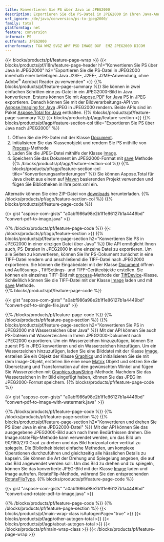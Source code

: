 ```yaml
---
title: Konvertieren Sie PS über Java in JPEG2000
description: Exportieren Sie die PS-Datei in JPEG2000 in Ihren Java-Anwendungen, ohne eine Anwendung von Drittanbietern zu verwenden
url_ignore: /de/java/conversion/ps-to-jpeg2000/
family: total
platformtag: net
feature: conversion
informat: PS
outformat: JPEG2000
otherformats: TGA WMZ SVGZ WMF PSD IMAGE DXF  EMZ JPEG2000 DICOM
---
```

{{< blocks/products/pf/feature-page-wrap >}}
{{< blocks/products/pf/i18n/feature-page-header h1="Konvertieren Sie PS über Java in JPEG2000" h2="Exportieren Sie die PS-Datei in JPEG2000 innerhalb einer beliebigen Java J2SE-, J2EE-, J2ME-Anwendung, ohne Adobe<sup>&reg;</sup> Acrobat Reader zu verwenden" >}}
{{% blocks/products/pf/feature-page-summary %}}
Sie können in zwei einfachen Schritten eine ps-Datei in ein JPEG2000-Bild in Java konvertieren. Erstens können Sie mit [Aspose.PDF for Java](https://products.aspose.com/pdf/java/) PS in JPEG exportieren. Danach können Sie mit der Bildverarbeitungs-API von [Aspose.Imaging for Java](https://products.aspose.com/imaging/java/) JPEG in JPEG2000 rendern. Beide APIs sind im Paket [Aspose.Total for Java](https://products.aspose.com/total/java/) enthalten.
{{% /blocks/products/pf/feature-page-summary  %}}
{{< blocks/products/pf/agp/feature-section >}}
{{% blocks/products/pf/agp/feature-section-col title="Exportieren Sie PS über Java nach JPEG2000" %}}
1. Öffnen Sie die PS-Datei mit der Klasse [Document](https://reference.aspose.com/pdf/java/com.aspose.pdf/Document).
2. Initialisieren Sie das Klassenobjekt und rendern Sie PS mithilfe von [Process](https://reference.aspose.com/pdf/java/com.aspose.pdf.devices/JpegDevice#process-com.aspose.pdf.Page-java.io.OutputStream-)-Methode
3. Laden Sie die JPEG-Datei mithilfe der Klasse [Image](https://reference.aspose.com/imaging/java/com.aspose.imaging/Image).
4. Speichern Sie das Dokument im JPEG2000-Format mit [save](https://reference.aspose.com/imaging/java/com.aspose.imaging/Image#save-java.lang.String-com.aspose.imaging.ImageOptionsBase-) Methode
{{% /blocks/products/pf/agp/feature-section-col %}}
{{% blocks/products/pf/agp/feature-section-col title="Konvertierungsanforderungen" %}}
Sie können Aspose.Total für Java direkt aus einem auf [Maven](https://releases.aspose.com/total/java/) basierenden Projekt verwenden und fügen Sie Bibliotheken in Ihre pom.xml ein.

Alternativ können Sie eine ZIP-Datei von [downloads](https://releases.aspose.com/total/java) herunterladen.
{{% /blocks/products/pf/agp/feature-section-col %}}
{{% blocks/products/pf/feature-page-code %}}

{{< gist "aspose-com-gists" "a0abf986a98e2b1f1e86127b1a4449bd" "convert-pdf-to-image.java" >}}


{{% /blocks/products/pf/feature-page-code %}}
{{< /blocks/products/pf/agp/feature-section >}}
{{% blocks/products/pf/feature-page-section  h2="Konvertieren Sie PS in JPEG2000 in einer einzigen Datei über Java" %}}
Die API ermöglicht Ihnen auch, PS-Dateien in JPEG2000 in eine einzelne Datei zu exportieren. Um alle Seiten zu konvertieren, können Sie Ihr PS-Dokument zunächst in eine TIFF-Datei rendern und anschließend die TIFF-Datei nach JPEG2000 exportieren. Sie können die Eingabedatei mit der Klasse [Document](https://reference.aspose.com/pdf/java/com.aspose.pdf/Document) öffnen und Auflösungs-, TiffSettings- und TIFF-Geräteobjekte erstellen. Sie können ein einzelnes TIFF-Bild mit [process](https://reference.aspose.com/pdf/java/com.aspose.pdf.devices/TiffDevice#process-com.aspose.pdf.IDocument-int-int-java.io.OutputStream-)-Methode der [TiffDevice](https://reference.aspose.com/pdf/java/com.aspose.pdf.devices/TiffDevice)-Klasse. Schließlich können Sie die TIFF-Datei mit der Klasse [Image](https://reference.aspose.com/imaging/java/com.aspose.imaging/Image) laden und mit [save](https://reference.aspose.com/imaging/java/com.aspose.imaging/Image#save-java.lang.String-com.aspose.imaging.ImageOptionsBase-) Methode.  
{{% blocks/products/pf/feature-page-code %}}

{{< gist "aspose-com-gists" "a0abf986a98e2b1f1e86127b1a4449bd" "convert-pdf-to-single-file.java" >}}

{{% /blocks/products/pf/feature-page-code  %}}
{{% /blocks/products/pf/feature-page-section %}}
{{% blocks/products/pf/feature-page-section  h2="Konvertieren Sie PS in JPEG2000 mit Wasserzeichen über Java" %}}
Mit der API können Sie auch PS-Dateien mit Wasserzeichen in Ihrem JPEG2000-Dokument nach JPEG2000 exportieren. Um ein Wasserzeichen hinzuzufügen, können Sie zuerst PS in JPEG konvertieren und ein Wasserzeichen hinzufügen. Um ein Wasserzeichen hinzuzufügen, laden Sie eine Bilddatei mit der Klasse [Image](https://reference.aspose.com/imaging/java/com.aspose.imaging/Image), erstellen Sie ein Objekt der Klasse [Graphics](https://reference.aspose.com/imaging/java/com.aspose.imaging/Graphics) und initialisieren Sie sie mit dem Image-Objekt, erstellen Sie eine neue [Matrix](https://reference.aspose.com/imaging/java/com.aspose.imaging/Matrix) Objekt und setzen Sie die Übersetzung und Transformation auf den gewünschten Winkel und fügen Sie Wasserzeichen mit [Graphics.drawString](https://reference.aspose.com/imaging/java/com.aspose.imaging/Graphics#drawString-java.lang.String-com.aspose.imaging.Font-com.aspose.imaging.Brush-float-float-)-Methode. Nachdem Sie das Wasserzeichen in Ihr Bild eingefügt haben, können Sie das JPEG im JPEG2000-Format speichern. 
{{% blocks/products/pf/feature-page-code %}}

{{< gist "aspose-com-gists" "a0abf986a98e2b1f1e86127b1a4449bd" "convert-pdf-to-image-with-watermark.java" >}}

{{% /blocks/products/pf/feature-page-code  %}}
{{% /blocks/products/pf/feature-page-section %}}
{{% blocks/products/pf/feature-page-section  h2="Konvertieren und drehen Sie PS über Java in eine JPEG2000-Datei" %}}
Mit der API können Sie das ausgegebene JPEG2000-Bild auch nach Ihren Bedürfnissen drehen. Die Image.rotateFlip-Methode kann verwendet werden, um das Bild um 90/180/270 Grad zu drehen und das Bild horizontal oder vertikal zu spiegeln. Die Bibliothek bietet einfache Methoden, um komplexe Operationen durchzuführen und gleichzeitig alle hässlichen Details zu kapseln. Sie können die Art der Drehung und Spiegelung angeben, die auf das Bild angewendet werden soll. Um das Bild zu drehen und zu spiegeln, können Sie das konvertierte JPEG-Bild mit der Klasse [Image](https://reference.aspose.com/imaging/java/com.aspose.imaging/Image) laden und Image aufrufen. RotateFlip-Methode, während Sie den entsprechenden [RotateFlipType](https://reference.aspose.com/imaging/java/com.aspose.imaging/RotateFlipType). 
{{% blocks/products/pf/feature-page-code %}}

{{< gist "aspose-com-gists" "a0abf986a98e2b1f1e86127b1a4449bd" "convert-and-rotate-pdf-to-image.java" >}}

{{% /blocks/products/pf/feature-page-code  %}}
{{% /blocks/products/pf/feature-page-section %}}
{{< blocks/products/pf/main-wrap-class isAutogenPage="true" >}}
{{< blocks/products/pf/agp/other-autogen-total >}}
{{< blocks/products/pf/agp/about-autogen-total >}}
{{< /blocks/products/pf/main-wrap-class >}}
{{< /blocks/products/pf/feature-page-wrap >}}